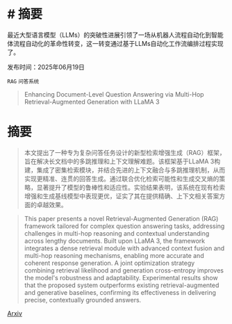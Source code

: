 # # 摘要
最近大型语言模型（LLMs）的突破性进展引领了一场从机器人流程自动化到智能体流程自动化的革命性转变，这一转变通过基于LLMs自动化工作流编排过程实现了。

发布时间：2025年06月19日

`RAG` `问答系统`

> Enhancing Document-Level Question Answering via Multi-Hop Retrieval-Augmented Generation with LLaMA 3

# 摘要

> 本文提出了一种专为复杂问答任务设计的新型检索增强生成（RAG）框架，旨在解决长文档中的多跳推理和上下文理解难题。该框架基于LLaMA 3构建，集成了密集检索模块，并结合先进的上下文融合与多跳推理机制，从而实现更精准、连贯的回答生成。通过联合优化检索可能性和生成交叉熵的策略，显著提升了模型的鲁棒性和适应性。实验结果表明，该系统在现有检索增强和生成基线模型中表现更优，证实了其在提供精确、上下文相关答案方面的卓越效果。

> This paper presents a novel Retrieval-Augmented Generation (RAG) framework tailored for complex question answering tasks, addressing challenges in multi-hop reasoning and contextual understanding across lengthy documents. Built upon LLaMA 3, the framework integrates a dense retrieval module with advanced context fusion and multi-hop reasoning mechanisms, enabling more accurate and coherent response generation. A joint optimization strategy combining retrieval likelihood and generation cross-entropy improves the model's robustness and adaptability. Experimental results show that the proposed system outperforms existing retrieval-augmented and generative baselines, confirming its effectiveness in delivering precise, contextually grounded answers.

[Arxiv](https://arxiv.org/abs/2506.16037)